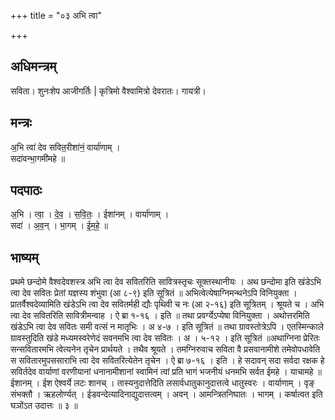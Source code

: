 +++
title = "०३ अभि त्वा"

+++
## अधिमन्त्रम्
सविता। शुनःशेप आजीगर्तिः | कृत्रिमो वैश्वामित्रो देवरातः। गायत्री।

## मन्त्रः
अ॒भि त्वा॑ देव सवित॒रीशा॑नं॒ वार्या॑णाम् ।  
सदा॑वन्भा॒गमी॑महे ॥

## पदपाठः
अ॒भि । त्वा॒ । दे॒व॒ । स॒वि॒तः॒ । ईशा॑नम् । वार्या॑णाम् ।  
सदा॑ । अ॒व॒न् । भा॒गम् । ई॒म॒हे॒ ॥

## भाष्यम्
प्रथमे छन्दोमे वैश्वदेवशस्त्र अभि त्वा देव सवितरिति सावित्रस्तृचः सूक्तस्थानीयः । अथ छन्दोमा इति खंडेऽभि त्वा देव सवितः प्रेतां यज्ञस्य शंभुवा (आ ८-९) इति सूत्रितं ॥ अभित्वेत्येषाग्निमन्थनेऽपि विनियुक्ता । प्रातर्वैश्वदेव्यामिति खंडेऽभि त्वा देव सवितर्मही द्यौः पृथिवी च नः (आ २-१६) इति सूत्रितम् । श्रूयते च । अभि त्वा देव सवितरिति सावित्रीमन्वाह । ऐ ब्रा १-१६ । इति ॥ तथा प्रवर्ग्येऽप्येषा विनियुक्ता । अथोत्तरमिति खंडेऽभि त्वा देव सवितः समी वत्सं न मातृभिः । अ ४-७ । इति सूत्रितं ॥ तथा ग्रावस्तोत्रेऽपि । एतस्मिन्काले ग्रावस्तुदिति खंडे मध्यमस्वरेणेदं सवनमभि त्वा देव सवितः । अ । ५-१२ । इति सूत्रितं ॥अथाग्निना प्रेरितः सन्सवितारमभि त्वेत्यनेन तृचेन प्रार्थयते । तथैव श्रूयते । तमग्निरुवाच सविता वै प्रसवानामीशे तमेवोपधावेति स सवितारमुपससाराभि त्वा देव सवितरित्येतेन तृचेन । ऐ ब्रा ७-१६ । इति । हे सदावन् सदा सर्वदा रक्षक हे सविर्तदेव वार्याणां वरणीयानां धनानामीशानां स्वामिनं त्वां प्रति भागं भजनीयं धनमभि सर्वत ईमहे । याचामहे ॥ ईशानम् । ईश ऐश्वर्ये लटः शानच् । तास्यनुदात्तेदिति लसार्वधातुकानुदात्तत्वे धातुस्वरः । वार्याणाम् । वृङ् संभक्तौ । ऋहलोर्ण्यत् । ईडवन्देत्यादिनाद्युदात्तत्वम् । अवन् । आमन्त्रितनिघातः । भागम् । कर्षात्वत इति घञोंऽत उदात्तः ॥ ३ ॥